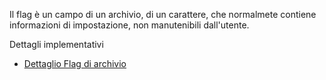 Il flag è un campo di un archivio, di un carattere, che normalmete contiene informazioni di impostazione, non manutenibili dall'utente.

Dettagli implementativi
- [Dettaglio Flag di archivio](Sorgenti/MB/DOC_OGG/OG_FL_D)
